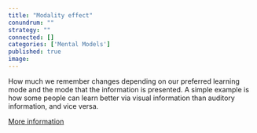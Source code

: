 ```yaml
---
title: "Modality effect"
conundrum: ""
strategy: ""
connected: []
categories: ['Mental Models']
published: true
image: 
---
```


How much we remember changes depending on our preferred learning mode and the mode that the information is presented. A simple example is how some people can learn better via visual information than auditory information, and vice versa. 

[More information](https://en.wikipedia.org/wiki/Modality_effect)


